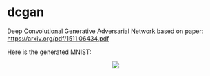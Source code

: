 # dcgan
Deep Convolutional Generative Adversarial Network based on paper: https://arxiv.org/pdf/1511.06434.pdf

Here is the generated MNIST:

<p align="center">
  <img src="https://github.com/rrwiyatn/deeplearning-ai/blob/master/dcgan/results/mnist_shallow.png">
</p>